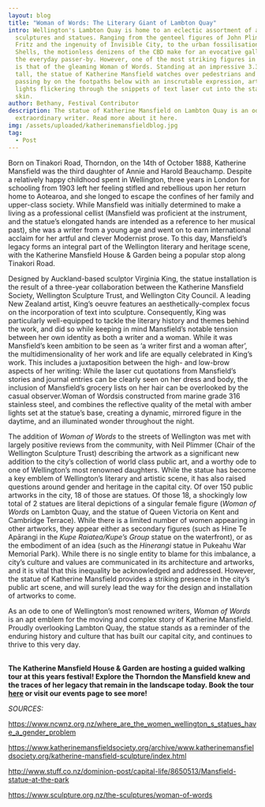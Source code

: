 ```yaml
---
layout: blog
title: "Woman of Words: The Literary Giant of Lambton Quay"
intro: Wellington's Lambton Quay is home to an eclectic assortment of art,
  sculptures and statues. Ranging from the genteel figures of John Plimmer and
  Fritz and the ingenuity of Invisible City, to the urban fossilisation of
  Shells, the motionless denizens of the CBD make for an evocative gallery for
  the everyday passer-by. However, one of the most striking figures in the city
  is that of the gleaming Woman of Words. Standing at an impressive 3.3 metres
  tall, the statue of Katherine Mansfield watches over pedestrians and shoppers
  passing by on the footpaths below with an inscrutable expression, artificial
  lights flickering through the snippets of text laser cut into the statue’s
  skin.
author: Bethany, Festival Contributor
description: The statue of Katherine Mansfield on Lambton Quay is an ode to the
  extraordinary writer. Read more about it here.
img: /assets/uploaded/katherinemansfieldblog.jpg
tag:
  - Post
---
```

Born on Tinakori Road, Thorndon, on the 14th of October 1888, Katherine Mansfield was the third daughter of Annie and Harold Beauchamp. Despite a relatively happy childhood spent in Wellington, three years in London for schooling from 1903 left her feeling stifled and rebellious upon her return home to Aotearoa, and she longed to escape the confines of her family and upper-class society. While Mansfield was initially determined to make a living as a professional cellist (Mansfield was proficient at the instrument, and the statue’s elongated hands are intended as a reference to her musical past), she was a writer from a young age and went on to earn international acclaim for her artful and clever Modernist prose. To this day, Mansfield’s legacy forms an integral part of the Wellington literary and heritage scene, with the Katherine Mansfield House & Garden being a popular stop along Tinakori Road.

Designed by Auckland-based sculptor Virginia King, the statue installation is the result of a three-year collaboration between the Katherine Mansfield Society, Wellington Sculpture Trust, and Wellington City Council. A leading New Zealand artist, King’s oeuvre features an aesthetically-complex focus on the incorporation of text into sculpture. Consequently, King was particularly well-equipped to tackle the literary history and themes behind the work, and did so while keeping in mind Mansfield’s notable tension between her own identity as both a writer and a woman. While it was Mansfield’s keen ambition to be seen as ‘a writer first and a woman after’, the multidimensionality of her work and life are equally celebrated in King’s work. This includes a juxtaposition between the high- and low-brow aspects of her writing: While the laser cut quotations from Mansfield’s stories and journal entries can be clearly seen on her dress and body, the inclusion of Mansfield’s grocery lists on her hair can be overlooked by the casual observer.Woman of Wordsis constructed from marine grade 316 stainless steel, and combines the reflective quality of the metal with amber lights set at the statue’s base, creating a dynamic, mirrored figure in the daytime, and an illuminated wonder throughout the night.

The addition of *Woman of Words* to the streets of Wellington was met with largely positive reviews from the community, with Neil Plimmer (Chair of the Wellington Sculpture Trust) describing the artwork as a significant new addition to the city’s collection of world class public art, and a worthy ode to one of Wellington’s most renowned daughters. While the statue has become a key emblem of Wellington’s literary and artistic scene, it has also raised questions around gender and heritage in the capital city. Of over 150 public artworks in the city, 18 of those are statues. Of those 18, a shockingly low total of 2 statues are literal depictions of a singular female figure (*Woman of Words* on Lambton Quay, and the statue of Queen Victoria on Kent and Cambridge Terrace). While there is a limited number of women appearing in other artworks, they appear either as secondary figures (such as Hine Te Apārangi in the *Kupe Raiatea/Kupe’s Group* statue on the waterfront), or as the embodiment of an idea (such as the *Hinerangi* statue in Pukeahu War Memorial Park). While there is no single entity to blame for this imbalance, a city’s culture and values are communicated in its architecture and artworks, and it is vital that this inequality be acknowledged and addressed. However, the statue of Katherine Mansfield provides a striking presence in the city’s public art scene, and will surely lead the way for the design and installation of artworks to come.

As an ode to one of Wellington’s most renowned writers, *Woman of Words* is an apt emblem for the moving and complex story of Katherine Mansfield. Proudly overlooking Lambton Quay, the statue stands as a reminder of the enduring history and culture that has built our capital city, and continues to thrive to this very day.

\
**The Katherine Mansfield House & Garden are hosting a guided walking tour at this years festival! Explore the Thorndon the Mansfield knew and the traces of her legacy that remain in the landscape today. Book the tour [here](https://www.katherinemansfield.com/event/katherine-mansfields-thorndon-guided-walking-tour-2022) or visit our events page to see more!** 



*SOURCES:*

<https://www.ncwnz.org.nz/where_are_the_women_wellington_s_statues_have_a_gender_problem>

<https://www.katherinemansfieldsociety.org/archive/www.katherinemansfieldsociety.org/katherine-mansfield-sculpture/index.html>

<http://www.stuff.co.nz/dominion-post/capital-life/8650513/Mansfield-statue-at-the-park>

<https://www.sculpture.org.nz/the-sculptures/woman-of-words>